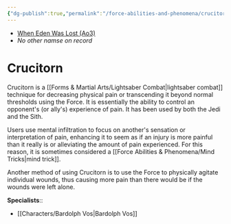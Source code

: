 ```yaml
---
{"dg-publish":true,"permalink":"/force-abilities-and-phenomena/crucitorn/","tags":["universal","alter","mind","forcepower"],"noteIcon":"saber1"}
---
```


- [When Eden Was Lost (Ao3)](https://archiveofourown.org/works/19334440/chapters/45992584)
- *No other namse on record* 
# Crucitorn
Crucitorn is a [[Forms & Martial Arts/Lightsaber Combat\|lightsaber combat]] technique for decreasing physical pain or transcending it beyond normal thresholds using the Force. It is essentially the ability to control an opponent's (or ally's) experience of pain. It has been used by both the Jedi and the Sith.

Users use mental infiltration to focus on another's sensation or interpretation of pain, enhancing it to seem as if an injury is more painful than it really is or alleviating the amount of pain experienced. For this reason, it is sometimes considered a [[Force Abilities & Phenomena/Mind Tricks\|mind trick]].

Another method of using Crucitorn is to use the Force to physically agitate individual wounds, thus causing more pain than there would be if the wounds were left alone. 

**Specialists**::
- [[Characters/Bardolph Vos\|Bardolph Vos]]